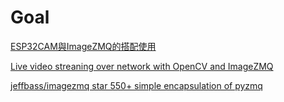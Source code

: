 # Goal

[ESP32CAM與ImageZMQ的搭配使用](https://chtseng.wordpress.com/2020/09/10/esp32cam%E8%88%87imagezmq%E7%9A%84%E6%90%AD%E9%85%8D%E4%BD%BF%E7%94%A8/)

[Live video streaning over network with OpenCV and ImageZMQ](https://www.pyimagesearch.com/2019/04/15/live-video-streaming-over-network-with-opencv-and-imagezmq/)

[jeffbass/imagezmq star 550+ simple encapsulation of pyzmq](https://github.com/jeffbass/imagezmq)
